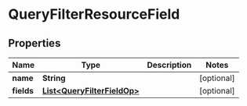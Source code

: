 

# QueryFilterResourceField


## Properties

| Name | Type | Description | Notes |
|------------ | ------------- | ------------- | -------------|
|**name** | **String** |  |  [optional] |
|**fields** | [**List&lt;QueryFilterFieldOp&gt;**](QueryFilterFieldOp.md) |  |  [optional] |



